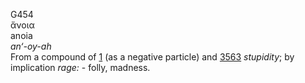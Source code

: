 G454  
ἄνοια  
anoia  
*an‘-oy-ah*  
From a compound of [1](g0001) (as a negative particle) and [3563](g3563)
*stupidity*; by implication *rage:* - folly, madness.  
